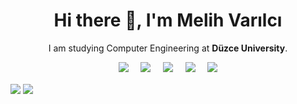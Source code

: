 <h1 align='center'> Hi there 👋, I'm Melih Varılcı</h1>

<p align='center'>
  I am studying Computer Engineering at <b>Düzce University</b>. 
</p>

<p align='center'>
  <a href="https://www.linkedin.com/in/melilvarilci/"><img src="https://img.shields.io/badge/linkedin-%230077B5.svg?&style=for-the-badge&logo=linkedin&logoColor=white" /></a>&nbsp;&nbsp;&nbsp;&nbsp;
 <a href="mailto:varilci.melih@gmail.com"><img src="https://img.shields.io/badge/Gmail-D14836?style=for-the-badge&logo=gmail&logoColor=white" /></a>&nbsp;&nbsp;&nbsp;&nbsp;
 <a href="https://discord.com/channels/@me/829117566944411698"><img src="https://img.shields.io/badge/Discord-7289DA?style=for-the-badge&logo=discord&logoColor=white" /></a>&nbsp;&nbsp;&nbsp;&nbsp;
 <a href="https://www.instagram.com/melihvarilci/"><img src="https://img.shields.io/badge/Instagram-E4405F?style=for-the-badge&logo=instagram&logoColor=white" /></a>&nbsp;&nbsp;&nbsp;&nbsp;
  <a href="https://twitter.com/mlhvrlc"><img src="https://img.shields.io/badge/twitter-%231DA1F2.svg?&style=for-the-badge&logo=twitter&logoColor=white" /></a>

</p>

<a href="https://github.com/MelihVarilci"><img align="center" src="https://github-readme-stats.vercel.app/api?username=MelihVarilci&show_icons=true&bg_color=0d1117&text_color=bdc3c7&title_color=f1c40f&icon_color=f1c40f&hide_border=true" /></a>
<a href="https://github.com/MelihVarilci"><img align="center" src="https://github-readme-stats.vercel.app/api/top-langs/?username=MelihVarilci&bg_color=0d1117&text_color=bdc3c7&title_color=f1c40f&hide_border=true&layout=compact&langs_count=10" /></a>
